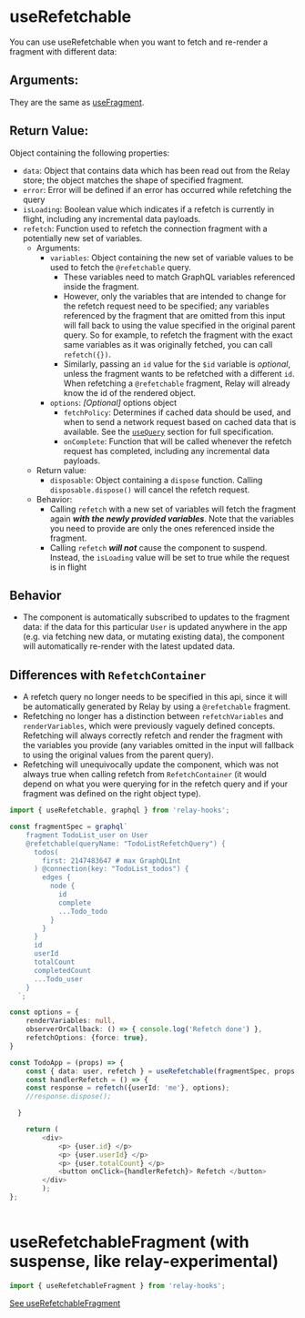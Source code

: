 # useRefetchable

You can use useRefetchable when you want to fetch and re-render a fragment with different data:

## Arguments:

They are the same as [useFragment](./useFragment.md#arguments).

## Return Value:

Object containing the following properties:

* `data`: Object that contains data which has been read out from the Relay store; the object matches the shape of specified fragment.
* `error`: Error will be defined if an error has occurred while refetching the query
* `isLoading`: Boolean value which indicates if a refetch is currently in flight, including any incremental data payloads.
* `refetch`: Function used to refetch the connection fragment with a potentially new set of variables.
    * Arguments:
        * `variables`: Object containing the new set of variable values to be used to fetch the `@refetchable` query.
            * These variables need to match GraphQL variables referenced inside the fragment.
            * However, only the variables that are intended to change for the refetch request need to be specified; any variables referenced by the fragment that are omitted from this input will fall back to using the value specified in the original parent query. So for example, to refetch the fragment with the exact same variables as it was originally fetched, you can call `refetch({})`.
            * Similarly, passing an `id` value for the `$id` variable is _*optional*_, unless the fragment wants to be refetched with a different `id`. When refetching a `@refetchable` fragment, Relay will already know the id of the rendered object.
        * `options`: *_[Optional]_* options object
            * `fetchPolicy`: Determines if cached data should be used, and when to send a network request based on cached data that is available. See the [`useQuery`](./README.md#useQuery) section for full specification.
            * `onComplete`: Function that will be called whenever the refetch request has completed, including any incremental data payloads.
    * Return value:
        * `disposable`: Object containing a `dispose` function. Calling `disposable.dispose()` will cancel the refetch request.
    * Behavior:
        * Calling `refetch` with a new set of variables will fetch the fragment again ***with the newly provided variables***. Note that the variables you need to provide are only the ones referenced inside the fragment. 
        * Calling `refetch` ***will not*** cause the component to suspend. Instead, the `isLoading` value will be set to true while the request is in flight

## Behavior

* The component is automatically subscribed to updates to the fragment data: if the data for this particular `User` is updated anywhere in the app (e.g. via fetching new data, or mutating existing data), the component will automatically re-render with the latest updated data.

## Differences with `RefetchContainer`

* A refetch query no longer needs to be specified in this api, since it will be automatically generated by Relay by using a `@refetchable` fragment.
* Refetching no longer has a distinction between `refetchVariables` and `renderVariables`, which were previously vaguely defined concepts. Refetching will always correctly refetch and render the fragment with the variables you provide (any variables omitted in the input will fallback to using the original values from the parent query).
* Refetching will unequivocally update the component, which was not always true when calling refetch from `RefetchContainer` (it would depend on what you were querying for in the refetch query and if your fragment was defined on the right object type).


```ts
import { useRefetchable, graphql } from 'relay-hooks';

const fragmentSpec = graphql`
    fragment TodoList_user on User
    @refetchable(queryName: "TodoListRefetchQuery") {
      todos(
        first: 2147483647 # max GraphQLInt
      ) @connection(key: "TodoList_todos") {
        edges {
          node {
            id
            complete
            ...Todo_todo
          }
        }
      }
      id
      userId
      totalCount
      completedCount
      ...Todo_user
    }
  `;

const options = {
    renderVariables: null,
    observerOrCallback: () => { console.log('Refetch done') },
    refetchOptions: {force: true},
}

const TodoApp = (props) => {
    const { data: user, refetch } = useRefetchable(fragmentSpec, props.user);
    const handlerRefetch = () => {
    const response = refetch({userId: 'me'}, options);
    //response.dispose(); 

  }

    return (   
        <div>
            <p> {user.id} </p>
            <p> {user.userId} </p>
            <p> {user.totalCount} </p>
            <button onClick={handlerRefetch}> Refetch </button>
        </div>
        );
};
  
```

# useRefetchableFragment (with suspense, like relay-experimental)

```ts
import { useRefetchableFragment } from 'relay-hooks';
```

[See useRefetchableFragment](https://relay.dev/docs/en/api-reference#userefetchablefragment)